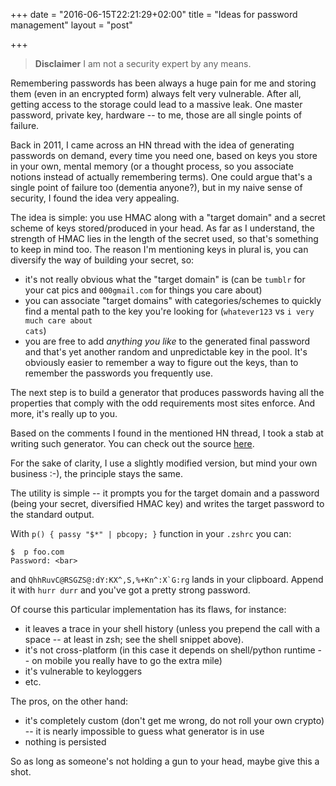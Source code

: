 +++
date = "2016-06-15T22:21:29+02:00"
title = "Ideas for password management"
layout = "post"

+++

> **Disclaimer** I am not a security expert by any means.

Remembering passwords has been always a huge pain for me and storing them
(even in an encrypted form) always felt very vulnerable. After all, getting
access to the storage could lead to a massive leak. One master password,
private key, hardware -- to me, those are all single points of failure.

Back in 2011, I came across an HN thread with the idea of generating passwords
on demand, every time you need one, based on keys you store in your own,
mental memory (or a thought process, so you associate notions instead of actually
remembering terms). One could argue that's a single point of failure too (dementia
anyone?), but in my naive sense of security, I found the idea very appealing.

The idea is simple: you use HMAC along with a "target domain" and a secret scheme
of keys stored/produced in your head. As far as I understand, the strength of HMAC lies
in the length of the secret used, so that's something to keep in mind too.
The reason I'm mentioning keys in plural is, you can diversify the way of
building your secret, so:

 - it's not really obvious what the "target domain" is (can be <code>tumblr</code> for
   your cat pics and <code>000gmail.com</code> for things you care about)
 - you can associate "target domains" with categories/schemes to quickly find
   a mental path to the key you're looking for (<code>whatever123</code> vs
   <code>i very much care about cats</code>)
 - you are free to add *anything you like* to the generated final password and
   that's yet another random and unpredictable key in the pool. It's obviously
   easier to remember a way to figure out the keys, than to remember the
   passwords you frequently use.

The next step is to build a generator that produces passwords having all
the properties that comply with the odd requirements most sites enforce.
And more, it's really up to you.

Based on the comments I found in the mentioned HN thread, I took a stab at
writing such generator. You can check out the source [here](https://github.com/aerosol/Passy/blob/master/passy.py).

For the sake of clarity, I use a slightly modified version, but mind your own business :-),
the principle stays the same.

The utility is simple -- it prompts you for the target domain and a password
(being your secret, diversified HMAC key) and writes the target password to the
standard output. 

With `p() { passy "$*" | pbcopy; }` function in your <code>.zshrc</code> you
can:

```
$  p foo.com
Password: <bar>
```

and <code>QhhRuvC@RSGZS@:dY:KX^,S,%+Kn^:X`G:rg</code> lands in your
clipboard.  Append it with <code>hurr durr</code> and you've got a pretty
strong password.

Of course this particular implementation has its flaws, for instance:

 - it leaves a trace in your shell history (unless you prepend the call with a
   space -- at least in zsh; see the shell snippet above).
 - it's not cross-platform (in this case it depends on shell/python
   runtime -- on mobile you really have to go the extra mile)
 - it's vulnerable to keyloggers
 - etc.

The pros, on the other hand:

 - it's completely custom (don't get me wrong, do not roll your own crypto)
   -- it is nearly impossible to guess what generator is in use
 - nothing is persisted

So as long as someone's not holding a gun to your head, maybe give this a shot.
